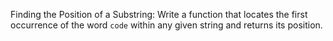 Finding the Position of a Substring: Write a function that locates the first occurrence of the word `code` within any given string and returns its position.